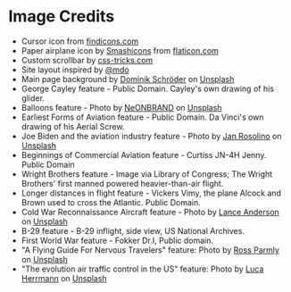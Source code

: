 # Image Credits
* Cursor icon from [findicons.com](https://findicons.com)
* Paper airplane icon by [Smashicons](https://www.smashicons.com) from [flaticon.com](https://www.flaticon.com/)
* Custom scrollbar by [css-tricks.com](https://css-tricks.com)
* Site layout inspired by [@mdo](https://twitter.com/mdo)
* Main page background by [Dominik Schröder](https://unsplash.com/@wirhabenzeit?utm_source=unsplash&amp;utm_medium=referral&amp;utm_content=creditCopyText) on [Unsplash](https://unsplash.com/s/photos/sky?utm_source=unsplash&amp;utm_medium=referral&amp;utm_content=creditCopyText)
* George Cayley feature - Public Domain. Cayley's own drawing of his glider. 
* Balloons feature - Photo by <a href="https://unsplash.com/@neonbrand?utm_source=unsplash&amp;utm_medium=referral&amp;utm_content=creditCopyText">NeONBRAND</a> on <a href="https://unsplash.com/s/photos/hot-air-balloon?utm_source=unsplash&amp;utm_medium=referral&amp;utm_content=creditCopyText">Unsplash</a>
* Earliest Forms of Aviation feature - Public Domain. Da Vinci's own drawing of his Aerial Screw. 
* Joe Biden and the aviation industry feature - Photo by <a href="https://unsplash.com/@janrosolino?utm_source=unsplash&amp;utm_medium=referral&amp;utm_content=creditCopyText">Jan Rosolino</a> on <a href="https://unsplash.com/@janrosolino?utm_source=unsplash&amp;utm_medium=referral&amp;utm_content=creditCopyText">Unsplash</a>
* Beginnings of Commercial Aviation feature - Curtiss JN-4H Jenny. Public Domain
* Wright Brothers feature - Image via Library of Congress; The Wright Brothers' first manned powered heavier-than-air flight. 
* Longer distances in flight feature - Vickers Vimy, the plane Alcock and Brown used to cross the Atlantic. Public Domain. 
* Cold War Reconnaissance Aircraft feature - <span>Photo by <a href="https://unsplash.com/@lanceanderson?utm_source=unsplash&amp;utm_medium=referral&amp;utm_content=creditCopyText">Lance Anderson</a> on <a href="https://unsplash.com/s/photos/sr-71?utm_source=unsplash&amp;utm_medium=referral&amp;utm_content=creditCopyText">Unsplash</a></span>
* B-29 feature - B-29 inflight, side view, US National Archives.
* First World War feature - Fokker Dr.I, Public domain. 
* "A Flying Guide For Nervous Travelers" feature: Photo by <a href="https://unsplash.com/@rparmly?utm_source=unsplash&utm_medium=referral&utm_content=creditCopyText">Ross Parmly</a> on <a href="https://unsplash.com/s/photos/ariplane-wing?utm_source=unsplash&utm_medium=referral&utm_content=creditCopyText">Unsplash</a>
* "The evolution air traffic control in the US" feature: Photo by <a href="https://unsplash.com/@lucaher?utm_source=unsplash&utm_medium=referral&utm_content=creditCopyText">Luca Herrmann</a> on <a href="https://unsplash.com/s/photos/airport-tower?utm_source=unsplash&utm_medium=referral&utm_content=creditCopyText">Unsplash</a>
  
  